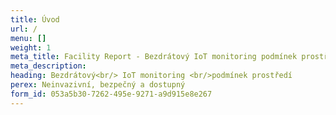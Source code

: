 ```yaml
---
title: Úvod
url: /
menu: []
weight: 1
meta_title: Facility Report - Bezdrátový IoT monitoring podmínek prostředí
meta_description: 
heading: Bezdrátový<br/> IoT monitoring <br/>podmínek prostředí
perex: Neinvazivní, bezpečný a dostupný
form_id: 053a5b30-7262-495e-9271-a9d915e8e267
---
```

